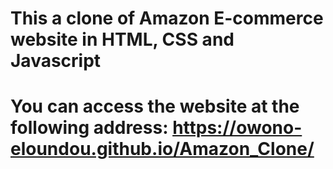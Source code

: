 # This a clone of Amazon E-commerce website in HTML, CSS and Javascript

# You can access the website at the following address: https://owono-eloundou.github.io/Amazon_Clone/
